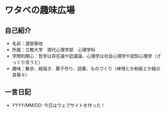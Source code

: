 <link rel="stylesheet" href="style.css">

# ワタベの趣味広場

## 自己紹介
- 名前：渡部泰地
- 所属：立教大学　現代心理学部　心理学科
- 学問的関心：哲学は存在論や認識論、心理学は社会心理学や認知心理学（ざっくり言うと）
- 趣味：散歩、絵描き、菓子作り、読書、ものづくり（味噌とか和紙とか絵の具等々）

## 一言日記
- YYYY/MM/DD: 今日はウェブサイトを作った！

